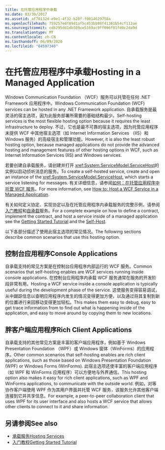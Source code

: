 ```yaml
---
title: 在托管应用程序中承载
ms.date: 03/30/2017
ms.assetid: af70132d-e9e1-4f32-b20f-f0014629758a
ms.openlocfilehash: 759257edf89d1af5c453bb98f41361b54cf113ae
ms.sourcegitcommit: cdb295dd1db589ce5169ac9ff096f01fd0c2da9d
ms.translationtype: MT
ms.contentlocale: zh-CN
ms.lasthandoff: 06/09/2020
ms.locfileid: "84597340"
---
```

# <a name="hosting-in-a-managed-application"></a><span data-ttu-id="2c974-102">在托管应用程序中承载</span><span class="sxs-lookup"><span data-stu-id="2c974-102">Hosting in a Managed Application</span></span>
<span data-ttu-id="2c974-103">Windows Communication Foundation （WCF）服务可以托管在任何 .NET Framework 应用程序中。</span><span class="sxs-lookup"><span data-stu-id="2c974-103">Windows Communication Foundation (WCF) services can be hosted in any .NET Framework application.</span></span> <span data-ttu-id="2c974-104">自承载服务是最灵活的宿主选项，因为此服务部署所需要的基础结构最少。</span><span class="sxs-lookup"><span data-stu-id="2c974-104">Self-hosting services is the most flexible hosting option because it requires the least infrastructure to deploy.</span></span> <span data-ttu-id="2c974-105">不过，它也是最不可靠的宿主选项，因为托管应用程序未提供 WCF 中其他宿主选项（如 Internet Information Services （IIS）和 Windows 服务）的高级宿主和管理功能。</span><span class="sxs-lookup"><span data-stu-id="2c974-105">However, it is also the least robust hosting option, because managed applications do not provide the advanced hosting and management features of other hosting options in WCF, such as Internet Information Services (IIS) and Windows services.</span></span>  
  
 <span data-ttu-id="2c974-106">若要创建自承载服务，请创建并打开 <xref:System.ServiceModel.ServiceHost>的实例以启动侦听消息的服务。</span><span class="sxs-lookup"><span data-stu-id="2c974-106">To create a self-hosted service, create and open an instance of the <xref:System.ServiceModel.ServiceHost>, which starts a service listening for messages.</span></span> <span data-ttu-id="2c974-107">有关详细信息，请参阅[如何：在托管应用程序中托管 WCF 服务](../how-to-host-a-wcf-service-in-a-managed-application.md)。</span><span class="sxs-lookup"><span data-stu-id="2c974-107">For more information, see [How to: Host a WCF Service in a Managed Application](../how-to-host-a-wcf-service-in-a-managed-application.md).</span></span>  
  
 <span data-ttu-id="2c974-108">有关如何定义协定、实现协定以及在托管应用程序内承载服务的完整示例，请参阅[入门教程](../getting-started-tutorial.md)和[自承载](../samples/self-host.md)服务。</span><span class="sxs-lookup"><span data-stu-id="2c974-108">For a complete example on how to define a contract, implement the contract, and host a service inside of a managed application see the [Getting Started Tutorial](../getting-started-tutorial.md) and the [Self-Host](../samples/self-host.md).</span></span>  
  
 <span data-ttu-id="2c974-109">以下各部分描述了使用此宿主选项的常见情况。</span><span class="sxs-lookup"><span data-stu-id="2c974-109">The following sections describe common scenarios that use this hosting option.</span></span>  
  
## <a name="console-applications"></a><span data-ttu-id="2c974-110">控制台应用程序</span><span class="sxs-lookup"><span data-stu-id="2c974-110">Console Applications</span></span>  
 <span data-ttu-id="2c974-111">自承载支持的常见方案是在控制台应用程序内部运行的 WCF 服务。</span><span class="sxs-lookup"><span data-stu-id="2c974-111">Common scenarios that self-hosting enables are WCF services running inside console applications.</span></span> <span data-ttu-id="2c974-112">在控制台应用程序内承载 WCF 服务通常在服务的开发阶段非常有用。</span><span class="sxs-lookup"><span data-stu-id="2c974-112">Hosting a WCF service inside a console application is typically useful during the development phase of the service.</span></span> <span data-ttu-id="2c974-113">这使服务变得容易调试，从中跟踪信息以查明应用程序内发生的情况变得更加方便，以及通过将其复制到新的位置进行来回移动变得更加轻松。</span><span class="sxs-lookup"><span data-stu-id="2c974-113">This makes them easy to debug, easy to get trace information from to find out what is happening inside of the application, and easy to move around by copying them to new locations.</span></span>  
  
## <a name="rich-client-applications"></a><span data-ttu-id="2c974-114">胖客户端应用程序</span><span class="sxs-lookup"><span data-stu-id="2c974-114">Rich Client Applications</span></span>  
 <span data-ttu-id="2c974-115">自承载支持的其他常见方案是丰富的客户端应用程序，例如基于 Windows Presentation Foundation （WPF）或 Windows 窗体（WinForms）的应用程序。</span><span class="sxs-lookup"><span data-stu-id="2c974-115">Other common scenarios that self-hosting enables are rich client applications, such as those based on Windows Presentation Foundation (WPF) or Windows Forms (WinForms).</span></span> <span data-ttu-id="2c974-116">此宿主选项还使丰富的客户端应用程序（如 WPF 和 WinForms 应用程序）可以方便地与外界通信。</span><span class="sxs-lookup"><span data-stu-id="2c974-116">This hosting option also makes it easy for rich client applications, such as WPF and WinForms applications, to communicate with the outside world.</span></span> <span data-ttu-id="2c974-117">例如，对等协作客户端使用 WPF 作为其用户界面并托管 WCF 服务，该服务允许其他客户端连接到它并共享信息。</span><span class="sxs-lookup"><span data-stu-id="2c974-117">For example, a peer-to-peer collaboration client that uses WPF for its user interface and also hosts a WCF service that allows other clients to connect to it and share information.</span></span>  
  
## <a name="see-also"></a><span data-ttu-id="2c974-118">另请参阅</span><span class="sxs-lookup"><span data-stu-id="2c974-118">See also</span></span>

- [<span data-ttu-id="2c974-119">承载服务</span><span class="sxs-lookup"><span data-stu-id="2c974-119">Hosting Services</span></span>](../hosting-services.md)
- [<span data-ttu-id="2c974-120">入门教程</span><span class="sxs-lookup"><span data-stu-id="2c974-120">Getting Started Tutorial</span></span>](../getting-started-tutorial.md)
